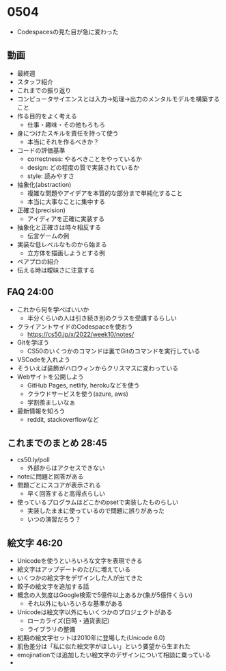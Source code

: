 # 0504
- Codespacesの見た目が急に変わった

## 動画
- 最終週
- スタッフ紹介
- これまでの振り返り
- コンピュータサイエンスとは入力→処理→出力のメンタルモデルを構築すること
- 作る目的をよく考える
  - 仕事・趣味・その他もろもろ
- 身につけたスキルを責任を持って使う
  - 本当にそれを作るべきか？
- コードの評価基準
  - correctness: やるべきことをやっているか
  - design: どの程度の質で実装されているか
  - style: 読みやすさ
- 抽象化(abstraction)
  - 複雑な問題やアイデアを本質的な部分まで単純化すること
  - 本当に大事なことに集中する
- 正確さ(precision)
  - アイディアを正確に実装する
- 抽象化と正確さは時々相反する
  - 伝言ゲームの例
- 実装な低レベルなものから始まる
  - 立方体を描画しようとする例
- ペアプロの紹介
- 伝える時は曖昧さに注意する

## FAQ 24:00
- これから何を学べばいいか
  - 半分くらいの人は引き続き別のクラスを受講するらしい
- クライアントサイドのCodespaceを使おう
  - https://cs50.jp/x/2022/week10/notes/
- Gitを学ぼう
  - CS50のいくつかのコマンドは裏でGitのコマンドを実行している
- VSCodeを入れよう
- そういえば装飾がハロウィンからクリスマスに変わっている
- Webサイトを公開しよう
  - GitHub Pages, netlify, herokuなどを使う
  - クラウドサービスを使う(azure, aws)
  - 学割羨ましいなぁ
- 最新情報を知ろう
  - reddit, stackoverflowなど

## これまでのまとめ 28:45
- cs50.ly/poll
  - 外部からはアクセスできない
- noteに問題と回答がある
- 問題ごとにスコアが表示される
  - 早く回答すると高得点らしい
- 使っているプログラムはどこかのpsetで実装したものらしい
  - 実装したままに使っているので問題に誤りがあった
  - いつの演習だろう？

## 絵文字 46:20
- Unicodeを使うといろいろな文字を表現できる
- 絵文字はアップデートのたびに増えている
- いくつかの絵文字をデザインした人が出てきた
- 餃子の絵文字を追加する話
- 概念の人気度はGoogle検索で5億件以上あるか(象が5億件くらい)
  - それ以外にもいろいろな基準がある
- Unicodeは絵文字以外にもいくつかのプロジェクトがある
  - ローカライズ(日時・通貨表記)
  - ライブラリの整備
- 初期の絵文字セットは2010年に登場した(Unicode 6.0)
- 肌色差分は「私に似た絵文字がほしい」という要望から生まれた
- emojinationでは追加したい絵文字のデザインについて相談に乗っている
- 